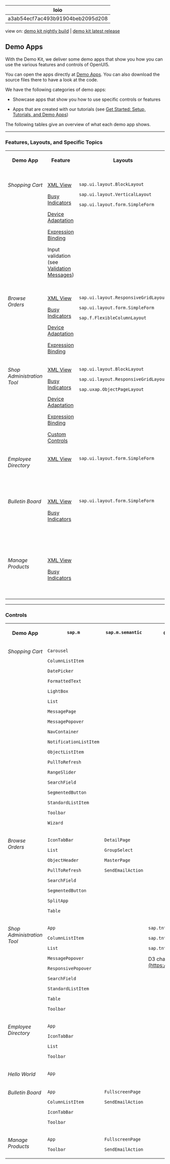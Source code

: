 <!-- loioa3ab54ecf7ac493b91904beb2095d208 -->

| loio |
| -----|
| a3ab54ecf7ac493b91904beb2095d208 |

<div id="loio">

view on: [demo kit nightly build](https://openui5nightly.hana.ondemand.com/topic/a3ab54ecf7ac493b91904beb2095d208) | [demo kit latest release](https://sdk.openui5.org/topic/a3ab54ecf7ac493b91904beb2095d208)</div>

## Demo Apps

With the Demo Kit, we deliver some demo apps that show you how you can use the various features and controls of OpenUI5.

You can open the apps directly at [Demo Apps](https://sdk.openui5.orgdemoapps.html). You can also download the source files there to have a look at the code.

We have the following categories of demo apps:

-   Showcase apps that show you how to use specific controls or features

-   Apps that are created with our tutorials \(see [Get Started: Setup, Tutorials, and Demo Apps](Get_Started_Setup_Tutorials_and_Demo_Apps_8b49fc1.md)\)


The following tables give an overview of what each demo app shows.

***

<a name="loioa3ab54ecf7ac493b91904beb2095d208__section_jyz_br2_j1b"/>

### Features, Layouts, and Specific Topics


<table>
<tr>
<th valign="top">

Demo App



</th>
<th valign="top">

Feature



</th>
<th valign="top">

Layouts



</th>
<th valign="top">

Specific Topic



</th>
</tr>
<tr>
<td valign="top">

*Shopping Cart*



</td>
<td valign="top">

[XML View](XML_View_91f2928.md)

[Busy Indicators](Busy_Indicators_0dd2110.md)

[Device Adaptation](Device_Adaptation_Using_Device_Models_for_Your_App_8dbd35e.md)

[Expression Binding](Expression_Binding_daf6852.md)

Input validation \(see [Validation Messages](Validation_Messages_a90d93d.md)\)



</td>
<td valign="top">

`sap.ui.layout.BlockLayout`

`sap.ui.layout.VerticalLayout`

`sap.ui.layout.form.SimpleForm`



</td>
<td valign="top">

Filtering, custom filter

Sorting

Formatting

[Behavior-driven Development with Gherkin](Behavior_driven_Development_with_Gherkin_45ac9f1.md)

[Mock Server](Mock_Server_69d3cbd.md) \(OData V2\)

Local storage



</td>
</tr>
<tr>
<td valign="top">

*Browse Orders*



</td>
<td valign="top">

[XML View](XML_View_91f2928.md)

[Busy Indicators](Busy_Indicators_0dd2110.md)

[Device Adaptation](Device_Adaptation_Using_Device_Models_for_Your_App_8dbd35e.md)

[Expression Binding](Expression_Binding_daf6852.md)



</td>
<td valign="top">

`sap.ui.layout.ResponsiveGridLayout`

`sap.ui.layout.form.SimpleForm`

`sap.f.FlexibleColumnLayout`



</td>
<td valign="top">

Sorting

Grouping

Formatting

[Mock Server](Mock_Server_69d3cbd.md) \(OData V2\)



</td>
</tr>
<tr>
<td valign="top">

*Shop Administration Tool*



</td>
<td valign="top">

[XML View](XML_View_91f2928.md)

[Busy Indicators](Busy_Indicators_0dd2110.md)

[Device Adaptation](Device_Adaptation_Using_Device_Models_for_Your_App_8dbd35e.md)

[Expression Binding](Expression_Binding_daf6852.md)

[Custom Controls](Developing_Controls_8dcab00.md)



</td>
<td valign="top">

`sap.ui.layout.BlockLayout`

`sap.ui.layout.ResponsiveGridLayout`

`sap.uxap.ObjectPageLayout`



</td>
<td valign="top">

Formatting



</td>
</tr>
<tr>
<td valign="top">

*Employee Directory*



</td>
<td valign="top">

[XML View](XML_View_91f2928.md)



</td>
<td valign="top">

`sap.ui.layout.form.SimpleForm`



</td>
<td valign="top">

[Mock Server](Mock_Server_69d3cbd.md) \(OData V2\)

[Routing and Navigation](Routing_and_Navigation_3d18f20.md)



</td>
</tr>
<tr>
<td valign="top">

*Bulletin Board*



</td>
<td valign="top">

[XML View](XML_View_91f2928.md)

[Busy Indicators](Busy_Indicators_0dd2110.md)



</td>
<td valign="top">

`sap.ui.layout.form.SimpleForm`



</td>
<td valign="top">

Sorting

Formatting

[Mock Server](Mock_Server_69d3cbd.md) \(OData V2\)

Custom type



</td>
</tr>
<tr>
<td valign="top">

*Manage Products*



</td>
<td valign="top">

[XML View](XML_View_91f2928.md)

[Busy Indicators](Busy_Indicators_0dd2110.md)



</td>
<td valign="top">



</td>
<td valign="top">

Sorting

Formatting

[Mock Server](Mock_Server_69d3cbd.md) \(OData V2\)



</td>
</tr>
</table>

***

<a name="loioa3ab54ecf7ac493b91904beb2095d208__section_cp4_nd2_j1b"/>

### Controls


<table>
<tr>
<th valign="top">

Demo App



</th>
<th valign="top">

`sap.m`



</th>
<th valign="top">

`sap.m.semantic`



</th>
<th valign="top">

Other Libraries



</th>
</tr>
<tr>
<td valign="top">

*Shopping Cart*



</td>
<td valign="top">

`Carousel`

`ColumnListItem`

`DatePicker`

`FormattedText`

`LightBox`

`List`

`MessagePage`

`MessagePopover`

`NavContainer`

`NotificationListItem`

`ObjectListItem`

`PullToRefresh`

`RangeSlider`

`SearchField`

`SegmentedButton`

`StandardListItem`

`Toolbar`

`Wizard`



</td>
<td valign="top">

 



</td>
<td valign="top">

 



</td>
</tr>
<tr>
<td valign="top">

*Browse Orders*



</td>
<td valign="top">

`IconTabBar`

`List`

`ObjectHeader`

`PullToRefresh`

`SearchField`

`SegmentedButton`

`SplitApp`

`Table`



</td>
<td valign="top">

`DetailPage`

`GroupSelect`

`MasterPage`

`SendEmailAction`



</td>
<td valign="top">

 



</td>
</tr>
<tr>
<td valign="top">

*Shop Administration Tool*



</td>
<td valign="top">

`App`

`ColumnListItem`

`List`

`MessagePopover`

`ResponsivePopover`

`SearchField`

`StandardListItem`

`Table`

`Toolbar`



</td>
<td valign="top">



</td>
<td valign="top">

`sap.tnt.NavigationListItem`

`sap.tnt.ToolHeader`

`sap.tnt.ToolPage`

D3 charts \([https://d3js.org](https://d3js.org)\)



</td>
</tr>
<tr>
<td valign="top">

*Employee Directory*



</td>
<td valign="top">

`App`

`IconTabBar`

`List`

`Toolbar`



</td>
<td valign="top">



</td>
<td valign="top">

 



</td>
</tr>
<tr>
<td valign="top">

*Hello World*



</td>
<td valign="top">

`App`



</td>
<td valign="top">



</td>
<td valign="top">



</td>
</tr>
<tr>
<td valign="top">

*Bulletin Board*



</td>
<td valign="top">

`App`

`ColumnListItem`

`IconTabBar`

`Toolbar`



</td>
<td valign="top">

`FullscreenPage`

`SendEmailAction`



</td>
<td valign="top">

 



</td>
</tr>
<tr>
<td valign="top">

*Manage Products*



</td>
<td valign="top">

`App`

`Toolbar`



</td>
<td valign="top">

`FullscreenPage`

`SendEmailAction`



</td>
<td valign="top">



</td>
</tr>
</table>

